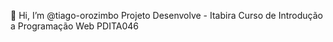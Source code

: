 👋 Hi, I’m @tiago-orozimbo
Projeto Desenvolve - Itabira
Curso de Introdução a Programação Web
PDITA046
